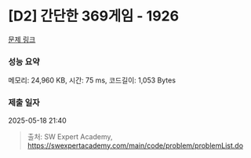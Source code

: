 # [D2] 간단한 369게임 - 1926 

[문제 링크](https://swexpertacademy.com/main/code/problem/problemDetail.do?contestProbId=AV5PTeo6AHUDFAUq) 

### 성능 요약

메모리: 24,960 KB, 시간: 75 ms, 코드길이: 1,053 Bytes

### 제출 일자

2025-05-18 21:40



> 출처: SW Expert Academy, https://swexpertacademy.com/main/code/problem/problemList.do